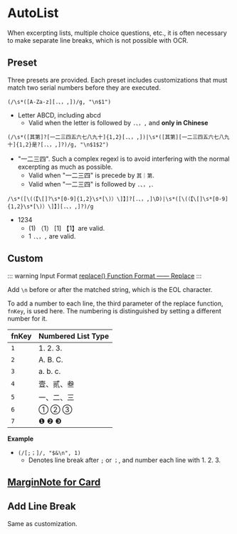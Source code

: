 # AutoList

When excerpting lists, multiple choice questions, etc., it is often necessary to make separate line breaks, which is not possible with OCR.

## Preset

Three presets are provided. Each preset includes customizations that must match two serial numbers before they are executed.

`(/\s*([A-Za-z][.、，,])/g, "\n$1")`

- Letter ABCD, including abcd
  - Valid when the letter is followed by `.、，,` and **only in Chinese**

`(/\s*([其第]?[一二三四五六七八九十]{1,2}[.、，,])|\s*([其第][一二三四五六七八九十]{1,2}是?[.、，,]?)/g, "\n$1$2")`

- "一二三四". Such a complex regexl is to avoid interfering with the normal excerpting as much as possible.
  - Valid when "一二三四" is precede by `其｜第`.
  - Valid when "一二三四" is followed by `.、，,`.

`/\s*([\(（【\[]?\s*[0-9]{1,2}\s*[\)）\]】]?[.、，,]\D)|\s*([\(（【\[]\s*[0-9]{1,2}\s*[\)）\]】][.、，,]?)/g`

- 1234
  - (1) （1） [1] 【1】are valid.
  - 1 `.、，,` are valid.

## Custom

::: warning Input Format
[replace() Function Format —— Replace](../custom.md#replace-function)
:::

Add `\n` before or after the matched string, which is the EOL character.

To add a number to each line, the third parameter of the replace function, `fnKey`, is used here. The numbering is distinguished by setting a different number for it.

| fnKey | Numbered List Type  |
| ----- | ---------- |
| `1`   | 1. 2. 3.   |
| `2`   | A. B. C.   |
| `3`   | a. b. c.   |
| `4`   | 壹、贰、叁 |
| `5`   | 一、二、三 |
| `6`   | ① ② ③      |
| `7`   | ❶ ❷ ❸      |

**Example**

- `(/[;；]/, "$&\n", 1)`
  - Denotes line break after  `;` or `；`, and number each line with  1. 2. 3. 

## [MarginNote for Card](magicaction4card.md#add-line-break)

## Add Line Break

Same as customization.